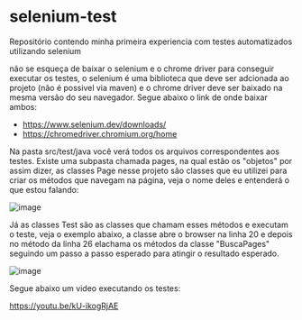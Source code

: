 # selenium-test
Repositório contendo minha primeira experiencia com testes automatizados utilizando selenium

não se esqueça de baixar o selenium e o chrome driver para conseguir executar os testes, o selenium é uma biblioteca que deve ser adcionada ao projeto (não é possivel via maven) e o chrome driver deve ser baixado na mesma versão do seu navegador. Segue abaixo o link de onde baixar ambos:
- https://www.selenium.dev/downloads/
- https://chromedriver.chromium.org/home


Na pasta src/test/java você verá todos os arquivos correspondentes aos testes. Existe uma subpasta chamada pages, na qual estão os "objetos" por assim dizer,
as classes Page nesse projeto são classes que eu utilizei para criar os métodos que navegam na página, veja o nome deles e entenderá o que estou falando:

![image](https://user-images.githubusercontent.com/91800053/204422905-de0f2fdf-60d7-4218-afd9-4341f3da2079.png)


Já as classes Test são as classes que chamam esses métodos e executam o teste, veja o exemplo abaixo, a classe abre o browser na linha 20 e depois no método 
da linha 26 elachama os métodos da classe "BuscaPages" seguindo um passo a passo esperado para atingir o resultado esperado.

![image](https://user-images.githubusercontent.com/91800053/204423243-fceaf745-e485-448d-a59a-c4dc1265ea14.png)


Segue abaixo um video executando os testes:

https://youtu.be/kU-ikogRjAE
